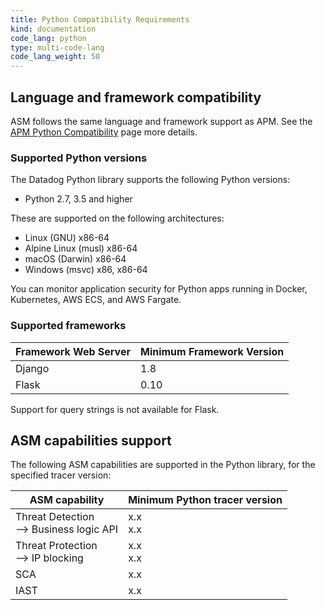 ```yaml
---
title: Python Compatibility Requirements 
kind: documentation
code_lang: python
type: multi-code-lang
code_lang_weight: 50
---
```


## Language and framework compatibility

ASM follows the same language and framework support as APM. See the [APM Python Compatibility][1] page more details. 

### Supported Python versions

The Datadog Python library supports the following Python versions:

- Python 2.7, 3.5 and higher

These are supported on the following architectures:

- Linux (GNU) x86-64
- Alpine Linux (musl) x86-64
- macOS (Darwin) x86-64
- Windows (msvc) x86, x86-64

You can monitor application security for Python apps running in Docker, Kubernetes, AWS ECS, and AWS Fargate.

### Supported frameworks

| Framework Web Server | Minimum Framework Version |
|----------------------|---------------------------|
| Django               | 1.8                       |
| Flask                | 0.10                      |

Support for query strings is not available for Flask.


## ASM capabilities support

The following ASM capabilities are supported in the Python library, for the specified tracer version:

| ASM capability                   | Minimum Python tracer version |
| -------------------------------- | ----------------------------|
| Threat Detection <br/> --> Business logic API  | x.x <br/>x.x   |
| Threat Protection <br/> --> IP blocking   | x.x<br/>x.x     |
| SCA   | x.x      |
| IAST    | x.x    |


[1]: /tracing/trace_collection/compatibility/python/
